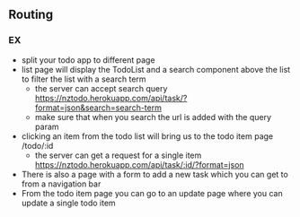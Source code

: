 ## Routing

### EX
- split your todo app to different page
- list page will display the TodoList and a search component above the list to filter the list with a search term
  * the server can accept search query https://nztodo.herokuapp.com/api/task/?format=json&search=search-term
  * make sure that when you search the url is added with the query param
- clicking an item from the todo list will bring us to the todo item page /todo/:id
  * the server can get a request for a single item https://nztodo.herokuapp.com/api/task/:id/?format=json
- There is also a page with a form to add a new task which you can get to from a navigation bar
- From the todo item page you can go to an update page where you can update a single todo item